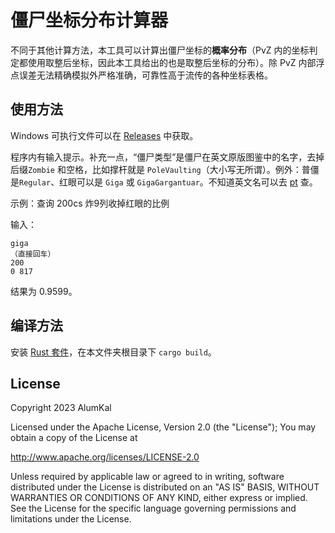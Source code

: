 # 僵尸坐标分布计算器

不同于其他计算方法，本工具可以计算出僵尸坐标的**概率分布**（PvZ 内的坐标判定都使用取整后坐标，因此本工具给出的也是取整后坐标的分布）。除 PvZ 内部浮点误差无法精确模拟外严格准确，可靠性高于流传的各种坐标表格。

## 使用方法

Windows 可执行文件可以在 [Releases](https://github.com/alumkal/zombie-movement-calculator/releases) 中获取。

程序内有输入提示。补充一点，“僵尸类型”是僵尸在英文原版图鉴中的名字，去掉后缀`Zombie` 和空格，比如撑杆就是 `PoleVaulting`（大小写无所谓）。例外：普僵是`Regular`、红眼可以是 `Giga` 或 `GigaGargantuar`。不知道英文名可以去 [pt](https://pvz.tools/wiki/#%E5%83%B5%E5%B0%B8-1) 查。 

示例：查询 200cs 炸9列收掉红眼的比例

输入：

```plain
giga
（直接回车）  
200  
0 817  
```

结果为 0.9599。

## 编译方法

安装 [Rust 套件](https://rustup.rs)，在本文件夹根目录下 `cargo build`。

## License

Copyright 2023 AlumKal

Licensed under the Apache License, Version 2.0 (the "License");
You may obtain a copy of the License at

<http://www.apache.org/licenses/LICENSE-2.0>

Unless required by applicable law or agreed to in writing, software
distributed under the License is distributed on an "AS IS" BASIS,
WITHOUT WARRANTIES OR CONDITIONS OF ANY KIND, either express or implied.
See the License for the specific language governing permissions and
limitations under the License.


